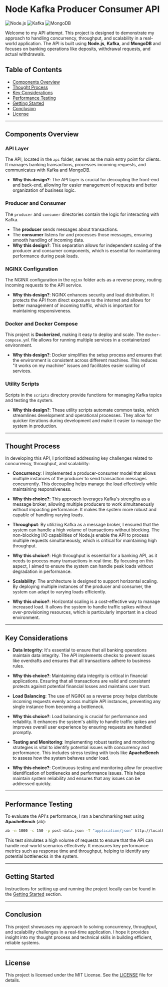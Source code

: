 # Node Kafka Producer Consumer API

![Node.js](https://img.shields.io/badge/Node.js-333333?style=flat&logo=nodedotjs&logoColor=white)
![Kafka](https://img.shields.io/badge/Kafka-000000?style=flat&logo=apachekafka&logoColor=white)
![MongoDB](https://img.shields.io/badge/MongoDB-47A248?style=flat&logo=mongodb&logoColor=white)

Welcome to my API attempt. This project is designed to demonstrate my approach to handling concurrency, throughput, and scalability in a real-world application. The API is built using **Node.js**, **Kafka**, and **MongoDB** and focuses on banking operations like deposits, withdrawal requests, and actual withdrawals.

## Table of Contents

- [Components Overview](#components-overview)
- [Thought Process](#thought-process)
- [Key Considerations](#key-considerations)
- [Performance Testing](#performance-testing)
- [Getting Started](#getting-started)
- [Conclusion](#conclusion)
- [License](#license)

---

## Components Overview

### **API Layer**
The API, located in the `api` folder, serves as the main entry point for clients. It manages banking transactions, processes incoming requests, and communicates with Kafka and MongoDB. 
- **Why this design?**: The API layer is crucial for decoupling the front-end and back-end, allowing for easier management of requests and better organization of business logic.

### **Producer and Consumer**
The `producer` and `consumer` directories contain the logic for interacting with Kafka. 
- The **producer** sends messages about transactions.
- The **consumer** listens for and processes those messages, ensuring smooth handling of incoming data.
- **Why this design?**: This separation allows for independent scaling of the producer and consumer components, which is essential for maintaining performance during peak loads.

### **NGINX Configuration**
The NGINX configuration in the `nginx` folder acts as a reverse proxy, routing incoming requests to the API service. 
- **Why this design?**: NGINX enhances security and load distribution. It protects the API from direct exposure to the internet and allows for better management of incoming traffic, which is important for maintaining responsiveness.

### **Docker and Docker Compose**
This project is **Dockerized**, making it easy to deploy and scale. The `docker-compose.yml` file allows for running multiple services in a containerized environment.
- **Why this design?**: Docker simplifies the setup process and ensures that the environment is consistent across different machines. This reduces "it works on my machine" issues and facilitates easier scaling of services.

### **Utility Scripts**
Scripts in the `scripts` directory provide functions for managing Kafka topics and testing the system.
- **Why this design?**: These utility scripts automate common tasks, which streamlines development and operational processes. They allow for quicker iterations during development and make it easier to manage the system in production.

---

## Thought Process

In developing this API, I prioritized addressing key challenges related to concurrency, throughput, and scalability:

- **Concurrency**: I implemented a producer-consumer model that allows multiple instances of the producer to send transaction messages concurrently. This decoupling helps manage the load effectively while maintaining responsiveness.
- **Why this choice?**: This approach leverages Kafka's strengths as a message broker, allowing multiple producers to work simultaneously without impacting performance. It makes the system more robust and capable of handling varying loads.

- **Throughput**: By utilizing Kafka as a message broker, I ensured that the system can handle a high volume of transactions without blocking. The non-blocking I/O capabilities of Node.js enable the API to process multiple requests simultaneously, which is critical for maintaining high throughput.
- **Why this choice?**: High throughput is essential for a banking API, as it needs to process many transactions in real time. By focusing on this aspect, I aimed to ensure the system can handle peak loads without degradation in performance.

- **Scalability**: The architecture is designed to support horizontal scaling. By deploying multiple instances of the producer and consumer, the system can adapt to varying loads efficiently. 
- **Why this choice?**: Horizontal scaling is a cost-effective way to manage increased load. It allows the system to handle traffic spikes without over-provisioning resources, which is particularly important in a cloud environment.

---

## Key Considerations

- **Data Integrity**: It's essential to ensure that all banking operations maintain data integrity. The API implements checks to prevent issues like overdrafts and ensures that all transactions adhere to business rules.
- **Why this choice?**: Maintaining data integrity is critical in financial applications. Ensuring that all transactions are valid and consistent protects against potential financial losses and maintains user trust.

- **Load Balancing**: The use of NGINX as a reverse proxy helps distribute incoming requests evenly across multiple API instances, preventing any single instance from becoming a bottleneck.
- **Why this choice?**: Load balancing is crucial for performance and reliability. It enhances the system's ability to handle traffic spikes and improves overall user experience by ensuring requests are handled promptly.

- **Testing and Monitoring**: Implementing robust testing and monitoring strategies is vital to identify potential issues with concurrency and performance. This includes stress testing with tools like **ApacheBench** to assess how the system behaves under load.
- **Why this choice?**: Continuous testing and monitoring allow for proactive identification of bottlenecks and performance issues. This helps maintain system reliability and ensures that any issues can be addressed quickly.

---

## Performance Testing

To evaluate the API's performance, I ran a benchmarking test using **ApacheBench** (ab):

```bash
ab -n 1000 -c 150 -p post-data.json -T "application/json" http://localhost:80/transaction
```

This test simulates a high volume of requests to ensure that the API can handle real-world scenarios effectively. It measures key performance metrics such as response time and throughput, helping to identify any potential bottlenecks in the system.

---

## Getting Started

Instructions for setting up and running the project locally can be found in the [Getting Started](#getting-started) section.

---

## Conclusion

This project showcases my approach to solving concurrency, throughput, and scalability challenges in a real-time application. I hope it provides insight into my thought process and technical skills in building efficient, reliable systems.

---

## License

This project is licensed under the MIT License. See the [LICENSE](LICENSE) file for details.
